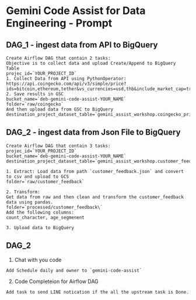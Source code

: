 
# Gemini Code Assist for Data Engineering  - Prompt 

## DAG_1 - ingest data from API to BigQuery

```
Create Airflow DAG that contain 2 tasks:
Objective is to collect data and upload Create/Append to BigQuery Table 
projec_id=`YOUR_PROJECT_ID`
1. Collect Data from API using PythonOperator:
https://api.coingecko.com/api/v3/simple/price?ids=bitcoin,ethereum,tether&vs_currencies=usd,thb&include_market_cap=true&include_24hr_vol=true&include_24hr_change=true&include_last_updated_at=true
2. Save results in GSC 
bucket_name=`deb-gemini-code-assist-YOUR_NAME` 
folder=`raw/coingecko`
And then upload data from GSC to BigQuery
destination_project_dataset_table=`gemini_assist_workshop.coingecko_price`
```


## DAG_2 - ingest data from Json File to BigQuery

```
Create Airflow DAG that contain 3 tasks:
projec_id=`YOUR_PROJECT_ID`
bucket_name=`deb-gemini-code-assist-YOUR_NAME` 
destination_project_dataset_table=`gemini_assist_workshop.customer_feedback`

1. Extract: Load data from path `customer_feedback.json` and convert to csv and upload to GCS 
folder=`raw/customer_feedback`

2. Transform: 
Get data from raw and then clean and transform the customer_feedback data using pandas.
folder=`processed/customer_feedback\`
Add the following columns:
count_character, age_segmenent 

3. Upload data to BigQuery 
```


## DAG_2 
1. Chat with you code
```
Add Schedule daily and owner to `gemini-code-assist`
```

2. Code Completeion for Airflow DAG
```
Add task to send LINE notication if the all the upstream task is Done.
```
